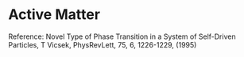 # Active Matter

Reference: Novel Type of Phase Transition in a System of Self-Driven Particles, T Vicsek, PhysRevLett, 75, 6, 1226-1229, (1995)
